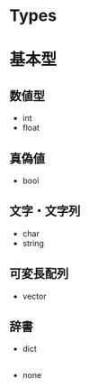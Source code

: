 # Types

# 基本型

## 数値型
- int
- float

## 真偽値
- bool

## 文字・文字列
- char
- string

## 可変長配列
- vector

## 辞書
- dict

##  
- none



